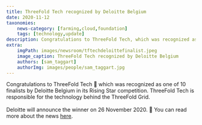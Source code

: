 ```yaml
---
title: ThreeFold Tech recognized by Deloitte Belgium 
date: 2020-11-12
taxonomies:
    news-category: [farming,cloud,foundation]
    tags: [technology,update]
description: Congratulations to ThreeFold Tech, which was recognized as one of 10 finalists by Deloitte Belgium in its Rising Star competition! More within.
extra:
    imgPath: images/newsroom/tftechdeloittefinalist.jpeg
    image_caption: ThreeFold Tech recognized by Deloitte Belgium
    authors: [sam_taggart]
    authorImg: images/people/sam_taggart.jpg
---
```


Congratulations to ThreeFold Tech 👏 which was recognized as one of 10 finalists by Deloitte Belgium in its Rising Star competition. ThreeFold Tech is responsible for the technology behind the ThreeFold Grid.
<br/>
<br/>
Deloitte will announce the winner on 26 November 2020. 🤞 You can read more about the news [here](https://www2.deloitte.com/be/en/pages/technology/articles/fast50-2020-nominees_press-release.html).

